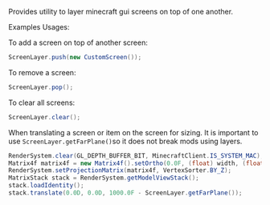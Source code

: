 Provides utility to layer minecraft gui screens on top of one another.

Examples Usages:

To add a screen on top of another screen:
```java
ScreenLayer.push(new CustomScreen());
```

To remove a screen:
```java
ScreenLayer.pop();
```

To clear all screens:
```java
ScreenLayer.clear();
```

When translating a screen or item on the screen for sizing.
It is important to use `ScreenLayer.getFarPlane()`so it does not break mods using layers.
```java
RenderSystem.clear(GL_DEPTH_BUFFER_BIT, MinecraftClient.IS_SYSTEM_MAC);
Matrix4f matrix4f = new Matrix4f().setOrtho(0.0F, (float) width, (float) height, 0.0F, 100.0F, ScreenLayer.getFarPlane());
RenderSystem.setProjectionMatrix(matrix4f, VertexSorter.BY_Z);
MatrixStack stack = RenderSystem.getModelViewStack();
stack.loadIdentity();
stack.translate(0.0D, 0.0D, 1000.0F - ScreenLayer.getFarPlane());
```
